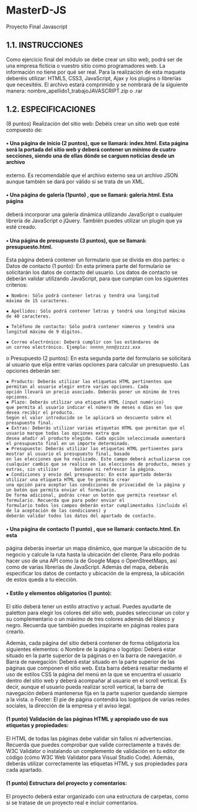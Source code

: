# MasterD-JS
Proyecto Final Javascript

## 1.1. INSTRUCCIONES ##

Como ejercicio final del módulo se debe crear un sitio web, podrá ser de una
empresa ficticia o vuestro sitio como programadores web. La información no tiene por qué ser real.
Para la realización de esta maqueta deberéis utilizar: HTML5, CSS3, JavaScript, Ajax y los plugins o librerías que necesitéis.
El archivo estará comprimido y se nombrará de la siguiente manera: nombre_apellido1_trabajoJAVASCRIPT.zip o .rar


## 1.2. ESPECIFICACIONES ##
(8 puntos) Realización del sitio web:
Debéis crear un sitio web que esté compuesto de:

#### • Una página de inicio (2 puntos), que se llamará: index.html. Esta página será la portada del sitio web y deberá contener un mínimo de cuatro secciones, siendo una de ellas dónde se carguen noticias desde un archivo
externo. Es recomendable que el archivo externo sea un archivo JSON
aunque también se dará por válido si se trata de un XML.

#### • Una página de galería (1punto) , que se llamará: galeria.html. Esta página
deberá incorporar una galería dinámica utilizando JavaScript o cualquier
librería de JavaScript o jQuery. También puedes utilizar un plugin que ya
esté creado.

#### • Una página de presupuesto (3 puntos), que se llamará: presupuesto.html.
Esta página deberá contener un formulario que se divida en dos partes:
o Datos de contacto (1 punto): En esta primera parte del formulario
se solicitarán los datos de contacto del usuario. Los datos de contacto se deberán validar utilizando JavaScript, para que cumplan
con los siguientes criterios:

    ▪ Nombre: Sólo podrá contener letras y tendrá una longitud  
    máxima de 15 caracteres.
    
    ▪ Apellidos: Sólo podrá contener letras y tendrá una longitud máxima de 40 caracteres.
    
    ▪ Teléfono de contacto: Sólo podrá contener números y tendrá una longitud máxima de 9 dígitos.
    
    ▪ Correo electrónico: Deberá cumplir con los estándares de
    un correo electrónico. Ejemplo: nnnnn_nnn@zzzzz.xxx
    
o Presupuesto (2 puntos): En esta segunda parte del formulario se solicitará al usuario que elija entre varias opciones para calcular 
    un presupuesto. Las opciones deberán ser:
    
    ▪ Producto: Deberás utilizar las etiquetas HTML pertinentes que permitan al usuario elegir entre varias opciones. Cada
    opción llevará un precio asociado. Deberás poner un mínimo de tres opciones.
    ▪ Plazo: Deberás utilizar una etiqueta HTML (input numérico)
    que permita al usuario indicar el número de meses o días en los que desea recibir el producto. 
    Según el valor introducido se le aplicará un descuento sobre el presupuesto final.
    ▪ Extras: Deberás utilizar varias etiquetas HTML que permitan que el usuario marque todas las opciones extra que
    desea añadir al producto elegido. Cada opción seleccionada aumentará el presupuesto final en un importe determinado.
    ▪ Presupuesto: Deberás utilizar las etiquetas HTML pertinentes para mostrar al usuario el presupuesto final, basado
    en las elecciones que ha realizado. Este campo deberá actualizarse con cualquier cambio que se realice en las elecciones de producto, meses y extras, sin utilizar      botones ni refrescar la página.
    ▪ Condiciones y envío del presupuesto: En este apartado deberás utilizar una etiqueta HTML que te permita crear
    una opción para aceptar las condiciones de privacidad de la página y un botón que permita enviar el formulario. 
    De forma adicional, podrás crear un botón que permita resetear el formulario. Recuerda que para poder enviar el
    formulario todos los campos deberán estar cumplimentados (incluido el de la aceptación de las condiciones) y 
    deberán validar todos los datos del apartado de contacto.

#### • Una página de contacto (1 punto) , que se llamará: contacto.html. En esta
página deberás insertar un mapa dinámico, que marque la ubicación de
tu negocio y calcule la ruta hasta la ubicación del cliente. Para ello podrás
hacer uso de una API como la de Google Maps o OpenStreetMaps, así
como de varias librerías de JavaScript. Además del mapa, deberás especificar los datos de contacto y ubicación de la empresa, la ubicación de estos queda a tu elección.
#### • Estilo y elementos obligatorios (1 punto):
El sitio deberá tener un estilo atractivo y actual. Puedes ayudarte de paletton para elegir los colores del sitio web, puedes seleccionar un color y
su complementario o un máximo de tres colores además del blanco y
negro. Recuerda que también puedes inspirarte en páginas reales para
crearlo.

Además, cada página del sitio deberá contener de forma obligatoria los
siguientes elementos:
o Nombre de la página o logotipo: Deberá estar situado en la parte
superior de la páginas o en la barra de navegación.
o Barra de navegación: Deberá estar situado en la parte superior
de las páginas que componen el sitio web. Esta barra deberá resaltar mediante el uso de estilos CSS la página del menú en la
que se encuentra el usuario dentro del sitio web y deberá acompañar al usuario en el scroll vertical. Es decir, aunque el usuario
pueda realizar scroll vertical, la barra de navegación deberá mantenerse fija en la parte superior quedando siempre a la vista.
o Footer: El pie de página contendrá los logotipos de varias redes
sociales, la dirección de la empresa y el aviso legal.

#### (1 punto) Validación de las páginas HTML y apropiado uso de sus etiquetas y propiedades: ####
El HTML de todas las páginas debe validar sin fallos ni advertencias. Recuerda
que puedes comprobar que valide correctamente a través de: W3C Validator o
instalando un complemento de validación en tu editor de código (cómo W3C
Web Validator para Visual Studio Code).
Además, deberás utilizar correctamente las etiquetas HTML y sus propiedades
para cada apartado.

#### (1 punto) Estructura del proyecto y comentarios: 
El proyecto deberá estar organizado con una estructura de carpetas, como si se
tratase de un proyecto real e incluir comentarios.
